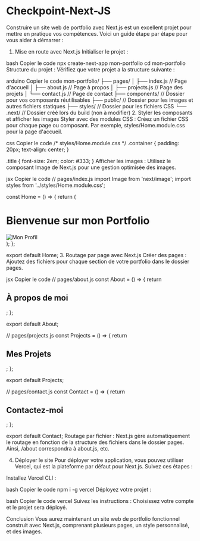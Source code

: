 # Checkpoint-Next-JS


Construire un site web de portfolio avec Next.js est un excellent projet pour mettre en pratique vos compétences. Voici un guide étape par étape pour vous aider à démarrer :

1. Mise en route avec Next.js
Initialiser le projet :

bash
Copier le code
npx create-next-app mon-portfolio
cd mon-portfolio
Structure du projet : Vérifiez que votre projet a la structure suivante :

arduino
Copier le code
mon-portfolio/
├── pages/
│   ├── index.js        // Page d'accueil
│   ├── about.js        // Page à propos
│   ├── projects.js      // Page des projets
│   └── contact.js       // Page de contact
├── components/          // Dossier pour vos composants réutilisables
├── public/              // Dossier pour les images et autres fichiers statiques
├── styles/              // Dossier pour les fichiers CSS
└── .next/               // Dossier créé lors du build (non à modifier)
2. Styler les composants et afficher les images
Styler avec des modules CSS : Créez un fichier CSS pour chaque page ou composant. Par exemple, styles/Home.module.css pour la page d'accueil.

css
Copier le code
/* styles/Home.module.css */
.container {
    padding: 20px;
    text-align: center;
}

.title {
    font-size: 2em;
    color: #333;
}
Afficher les images : Utilisez le composant Image de Next.js pour une gestion optimisée des images.

jsx
Copier le code
// pages/index.js
import Image from 'next/image';
import styles from '../styles/Home.module.css';

const Home = () => {
    return (
        <div className={styles.container}>
            <h1 className={styles.title}>Bienvenue sur mon Portfolio</h1>
            <Image src="/profile.jpg" alt="Mon Profil" width={150} height={150} />
        </div>
    );
};

export default Home;
3. Routage par page avec Next.js
Créer des pages : Ajoutez des fichiers pour chaque section de votre portfolio dans le dossier pages.

jsx
Copier le code
// pages/about.js
const About = () => {
    return <h2>À propos de moi</h2>;
};

export default About;

// pages/projects.js
const Projects = () => {
    return <h2>Mes Projets</h2>;
};

export default Projects;

// pages/contact.js
const Contact = () => {
    return <h2>Contactez-moi</h2>;
};

export default Contact;
Routage par fichier : Next.js gère automatiquement le routage en fonction de la structure des fichiers dans le dossier pages. Ainsi, /about correspondra à about.js, etc.

4. Déployer le site
Pour déployer votre application, vous pouvez utiliser Vercel, qui est la plateforme par défaut pour Next.js. Suivez ces étapes :

Installez Vercel CLI :

bash
Copier le code
npm i -g vercel
Déployez votre projet :

bash
Copier le code
vercel
Suivez les instructions : Choisissez votre compte et le projet sera déployé.

Conclusion
Vous aurez maintenant un site web de portfolio fonctionnel construit avec Next.js, comprenant plusieurs pages, un style personnalisé, et des images.
